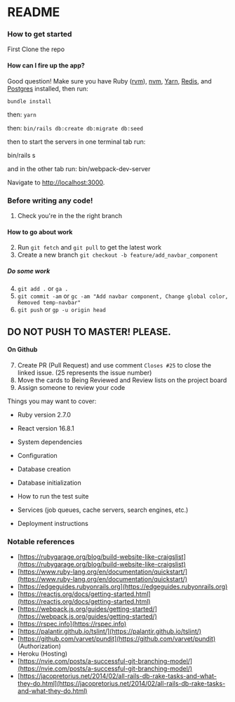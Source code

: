 # README

### How to get started
First Clone the repo

#### How can I fire up the app?
Good question! Make sure you have Ruby ([rvm](https://rvm.io/rvm/install)), [nvm](https://github.com/nvm-sh/nvm#installing-and-updating), [Yarn](https://yarnpkg.com/lang/en/docs/install/#mac-stable), [Redis](https://formulae.brew.sh/formula/redis), and [Postgres](https://postgresapp.com/) installed, then run:

`bundle install`

then:
`yarn`

then:
`bin/rails db:create db:migrate db:seed`

then to start the servers in one terminal tab run:

bin/rails s

and in the other tab run:
bin/webpack-dev-server

Navigate to [http://localhost:3000](http://localhost:3000).

### Before writing any code!
1. Check you're in the the right branch

#### How to go about work
2. Run `git fetch` and `git pull` to get the latest work
3. Create a new branch `git checkout -b feature/add_navbar_component`
##### Do some work
4. `git add .` or `ga .`
5. `git commit -am` or `gc -am "Add navbar component, Change global color, Removed temp-navbar"`
6. `git push` or `gp -u origin head`
## DO NOT PUSH TO MASTER! PLEASE.

#### On Github
7. Create PR (Pull Request) and use comment `Closes #25` to close the linked issue.  (25 represents the issue number)
8. Move the cards to Being Reviewed and Review lists on the project board
9. Assign someone to review your code

Things you may want to cover:

* Ruby version 2.7.0

* React version 16.8.1

* System dependencies

* Configuration

* Database creation

* Database initialization

* How to run the test suite

* Services (job queues, cache servers, search engines, etc.)

* Deployment instructions

### Notable references
- [https://rubygarage.org/blog/build-website-like-craigslist](https://rubygarage.org/blog/build-website-like-craigslist)
- [https://www.ruby-lang.org/en/documentation/quickstart/](https://www.ruby-lang.org/en/documentation/quickstart/)
- [https://edgeguides.rubyonrails.org](https://edgeguides.rubyonrails.org)
- [https://reactjs.org/docs/getting-started.html](https://reactjs.org/docs/getting-started.html)
- [https://webpack.js.org/guides/getting-started/](https://webpack.js.org/guides/getting-started/)
- [https://rspec.info](https://rspec.info)
- [https://palantir.github.io/tslint/](https://palantir.github.io/tslint/)
- [https://github.com/varvet/pundit](https://github.com/varvet/pundit) (Authorization)
- Heroku (Hosting)
- [https://nvie.com/posts/a-successful-git-branching-model/](https://nvie.com/posts/a-successful-git-branching-model/)
- [https://jacopretorius.net/2014/02/all-rails-db-rake-tasks-and-what-they-do.html](https://jacopretorius.net/2014/02/all-rails-db-rake-tasks-and-what-they-do.html)
